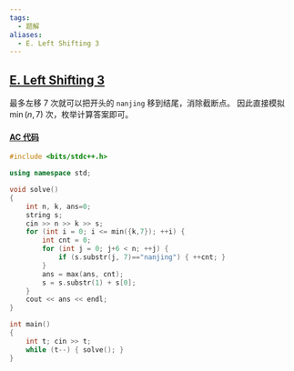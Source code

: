 ```yaml
---
tags:
  - 题解
aliases:
  - E. Left Shifting 3
---
```

## [E. Left Shifting 3](https://codeforces.com/gym/105484/problem/E)

最多左移 $7$ 次就可以把开头的 $\texttt{nanjing}$ 移到结尾，消除截断点。
因此直接模拟 $\min(n,7)$ 次，枚举计算答案即可。

#### [AC 代码](https://codeforces.com/gym/105484/submission/291133564)

```cpp
#include <bits/stdc++.h>

using namespace std;

void solve()
{
    int n, k, ans=0;
    string s;
    cin >> n >> k >> s;
    for (int i = 0; i <= min({k,7}); ++i) {
        int cnt = 0;
        for (int j = 0; j+6 < n; ++j) {
            if (s.substr(j, 7)=="nanjing") { ++cnt; }
        }
        ans = max(ans, cnt);
        s = s.substr(1) + s[0];
    }
    cout << ans << endl;
}

int main()
{
    int t; cin >> t;
    while (t--) { solve(); }
}
```
